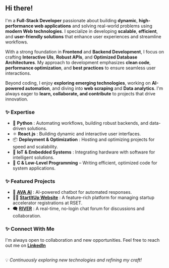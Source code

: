 ## Hi there!

I'm a **Full-Stack Developer** passionate about building **dynamic**, **high-performance web applications** and solving real-world problems using **modern Web technologies**. I specialize in developing **scalable**, **efficient**, and **user-friendly solutions** that enhance user experiences and streamline workflows.  
  
With a strong foundation in **Frontend** and **Backend Development**, I focus on crafting **Interactive UIs**, **Robust APIs**, and **Optimized Database Architectures**. My approach to development emphasizes **clean code**, **performance optimization**, and **best practices** to ensure seamless user interactions.  

Beyond coding, I enjoy **exploring emerging technologies**, working on **AI-powered automation**, and diving into **web scraping** and **Data analytics**. I'm always eager to **learn, collaborate, and contribute** to projects that drive innovation.  


### ✨ Expertise  
- 🐍 **Python** : Automating workflows, building robust backends, and data-driven solutions.  
- ⚛️ **React.js** : Building dynamic and interactive user interfaces.
- 📦 **Deployment & Optimization** : Hosting and optimizing projects for speed and scalability.
- 🔌 **IoT & Embedded Systems** :  Integrating hardware with software for intelligent solutions.
- 💾 **C & Low-Level Programming** – Writing efficient, optimized code for system applications.


### ✨ Featured Projects  
- 🤖 [**AVA AI**](https://ava-ai-nine.vercel.app/) : AI-powered chatbot for automated responses.  
- 🧑‍💼 [**StartItUp Website**](https://start-it-up.rsetiedc.in/) : A feature-rich platform for managing startup accelerator registrations at RSET.  
- 🗨️ [**RIVER**](https://river-chat.vercel.app/) : A real-time, no-login chat forum for discussions and collaboration.  


### ✨ Connect With Me  
I'm always open to collaboration and new opportunities. Feel free to reach out me on [**LinkedIn**](https://www.linkedin.com/in/aswin-p-nair-4688a9292/)  


##
💡 *Continuously exploring new technologies and refining my craft!*  
